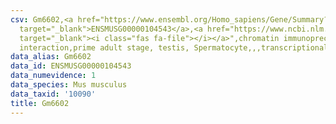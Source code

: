 ```yaml
---
csv: Gm6602,<a href="https://www.ensembl.org/Homo_sapiens/Gene/Summary?db=core;g=ENSMUSG00000104543"
  target="_blank">ENSMUSG00000104543</a>,<a href="https://www.ncbi.nlm.nih.gov/pubmed/25450459"
  target="_blank"><i class="fas fa-file"></i></a>",chromatin immunoprecipitation assay,direct
  interaction,prime adult stage, testis, Spermatocyte,,,transcriptional regulation,
data_alias: Gm6602
data_id: ENSMUSG00000104543
data_numevidence: 1
data_species: Mus musculus
data_taxid: '10090'
title: Gm6602
---
```

